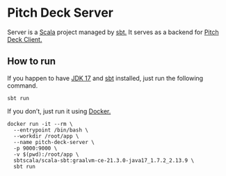 # Pitch Deck Server

Server is a [Scala](https://www.scala-lang.org) project managed by [sbt.](https://www.scala-sbt.org) It serves as a backend for [Pitch Deck Client.](https://github.com/jokka/pitch-deck-client)

## How to run

If you happen to have [JDK 17](https://aws.amazon.com/corretto/) and [sbt](https://www.scala-sbt.org) installed, just run the following command.

```shell
sbt run
```

If you don’t, just run it using [Docker.](https://www.docker.com)

```shell
docker run -it --rm \
  --entrypoint /bin/bash \
  --workdir /root/app \
  --name pitch-deck-server \
  -p 9000:9000 \
  -v $(pwd):/root/app \
  sbtscala/scala-sbt:graalvm-ce-21.3.0-java17_1.7.2_2.13.9 \
  sbt run
```

